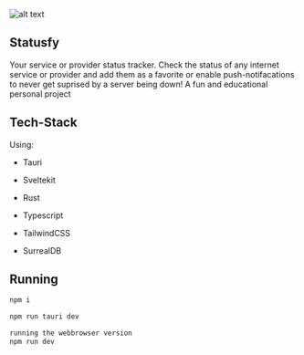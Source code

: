 ![alt text](https://github.com/JonahEikenhorst/Statusfy/assets/94384379/528a7662-ac6e-4c4f-b330-215e6c1cd317)
## Statusfy
Your service or provider status tracker.
Check the status of any internet service or provider and add them as a favorite or enable push-notifacations to never get suprised by a server being down!
A fun and educational personal project

## Tech-Stack
Using:
 - Tauri
 - Sveltekit

 - Rust
 - Typescript

 - TailwindCSS
 - SurrealDB

## Running

```bash
npm i

npm run tauri dev

running the webbrowser version
npm run dev
```


